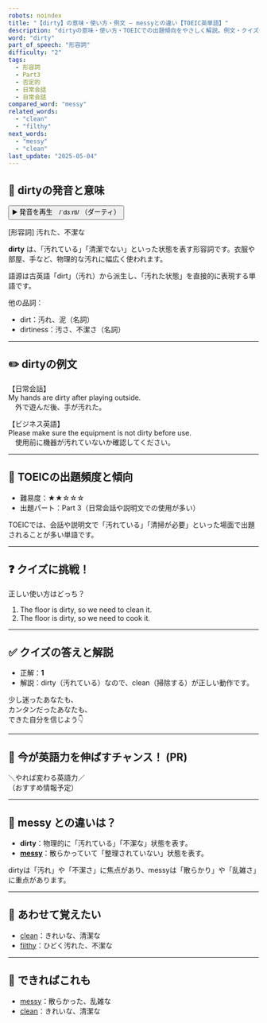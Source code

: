 ```yaml
---
robots: noindex
title: "【dirty】の意味・使い方・例文 ― messyとの違い【TOEIC英単語】"
description: "dirtyの意味・使い方・TOEICでの出題傾向をやさしく解説。例文・クイズ付きでmessyとの違いもわかりやすく学べます。"
word: "dirty"
part_of_speech: "形容詞"
difficulty: "2"
tags:
  - 形容詞
  - Part3
  - 否定的
  - 日常会話
  - 日常会話
compared_word: "messy"
related_words:
  - "clean"
  - "filthy"
next_words:
  - "messy"
  - "clean"
last_update: "2025-05-04"
---
```


## 🔰 dirtyの発音と意味

<button class="play-audio" onclick="playTTS('dirty')">
  <span class="play-audio-main">
    ▶️ 発音を再生　/ˈdɜːrti/
  </span>
  <span class="play-audio-sub">
    （ダーティ）
  </span>
</button>

[形容詞] 汚れた、不潔な

**dirty** は、「汚れている」「清潔でない」といった状態を表す形容詞です。衣服や部屋、手など、物理的な汚れに幅広く使われます。

語源は古英語「dirt」（汚れ）から派生し、「汚れた状態」を直接的に表現する単語です。

他の品詞：  
- dirt：汚れ、泥（名詞）
- dirtiness：汚さ、不潔さ（名詞）

---

## ✏️ dirtyの例文

【日常会話】  
My hands are dirty after playing outside.  
　外で遊んだ後、手が汚れた。

【ビジネス英語】  
Please make sure the equipment is not dirty before use.  
　使用前に機器が汚れていないか確認してください。

---

## 🎯 TOEICの出題頻度と傾向

- 難易度：★★☆☆☆
- 出題パート：Part 3（日常会話や説明文での使用が多い）

TOEICでは、会話や説明文で「汚れている」「清掃が必要」といった場面で出題されることが多い単語です。

---

## ❓ クイズに挑戦！

正しい使い方はどっち？

1. The floor is dirty, so we need to clean it.  
2. The floor is dirty, so we need to cook it.

---

## ✅ クイズの答えと解説

- 正解：**1**
- 解説：dirty（汚れている）なので、clean（掃除する）が正しい動作です。

少し迷ったあなたも、  
カンタンだったあなたも、  
できた自分を信じよう👇️

---

## 🚀 今が英語力を伸ばすチャンス！ (PR)

<div class="info-center">
＼やれば変わる英語力／<br>  
（おすすめ情報予定）
</div>

---

## 🤔  messy との違いは？

- **dirty**：物理的に「汚れている」「不潔な」状態を表す。
- **[messy](/word/messy)**：散らかっていて「整理されていない」状態を表す。

dirtyは「汚れ」や「不潔さ」に焦点があり、messyは「散らかり」や「乱雑さ」に重点があります。

---

## 🧩 あわせて覚えたい

- [clean](/word/clean)：きれいな、清潔な
- [filthy](/word/filthy)：ひどく汚れた、不潔な

---

## 📖 できればこれも

- [messy](/word/messy)：散らかった、乱雑な
- [clean](/word/clean)：きれいな、清潔な

<!-- cvid: aid49_bid28 -->
